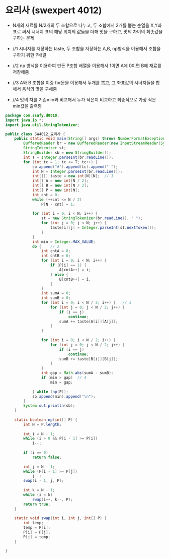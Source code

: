 # 요리사 (swexpert 4012)



- N개의 재료를 N/2개의 두 조합으로 나누고, 두 조합에서 2개를 뽑는 순열을 X,Y좌표로 써서 시너지 표의 해당 위치의 값들을 더해 맛을 구하고, 맛의 차이의 최솟값을 구하는 문제

- //1 시너지를 저장하는 taste, 두 조합을 저장하는 A,B, np방식을 이용해서 조합을 구하기 위한 P배열
- //2 np 방식을 이용하여 만든 P조합 배열을 이용해서 1이면 A에 0이면 B에 재료를 저장해줌
- //3 A와 B 조합을 이중 for문을 이용해서 두개를 뽑고, 그 좌표값의 시너지들을 합해서 음식의 맛을 구해줌
- //4 맛의 차를 기존min과 비교해서 누가 작은지 비교하고 최종적으로 가장 작은 min값을 출력함



```java
package com.ssafy.d0818;
import java.io.*;
import java.util.StringTokenizer;

public class SW4012_요리사 {
	public static void main(String[] args) throws NumberFormatException, IOException {
		BufferedReader br = new BufferedReader(new InputStreamReader(System.in));
		StringTokenizer st;
		StringBuilder sb = new StringBuilder();
		int T = Integer.parseInt(br.readLine());
		for (int tc = 1; tc <= T; tc++) {
			sb.append("#").append(tc).append(" ");
			int N = Integer.parseInt(br.readLine());
			int[][] taste = new int[N][N];	// 1
			int[] A = new int[N / 2];
			int[] B = new int[N / 2];
			int[] P = new int[N];
			int cnt = 0;
			while (++cnt <= N / 2)
				P[N - cnt] = 1;
	
			for (int i = 0; i < N; i++) {
				st = new StringTokenizer(br.readLine(), " ");
				for (int j = 0; j < N; j++) {
					taste[i][j] = Integer.parseInt(st.nextToken());
				}
			}
			int min = Integer.MAX_VALUE;
			do {	// 2
				int cntA = 0;
				int cntB = 0;
				for (int i = 0; i < N; i++) {
					if (P[i] == 1) {
						A[cntA++] = i;
					} else {
						B[cntB++] = i;
					}
				}
				int sumA = 0;
				int sumB = 0;
				for (int i = 0; i < N / 2; i++) {	// 3
					for (int j = 0; j < N / 2; j++) {
						if (i == j)
							continue;
						sumA += taste[A[i]][A[j]];
					}
				}
	
				for (int i = 0; i < N / 2; i++) {
					for (int j = 0; j < N / 2; j++) {
						if (i == j)
							continue;
						sumB += taste[B[i]][B[j]];
					}
				}
				int gap = Math.abs(sumA - sumB);	
				if (min > gap)	// 4
					min = gap;
	
			} while (np(P));
			sb.append(min).append("\n");
		}
		System.out.println(sb);
	}
	
	static boolean np(int[] P) {
		int N = P.length;
	
		int i = N - 1;
		while (i > 0 && P[i - 1] >= P[i])
			i--;
	
		if (i == 0)
			return false;
	
		int j = N - 1;
		while (P[i - 1] >= P[j])
			j--;	
		swap(i - 1, j, P);
	
		int k = N - 1;
		while (i < k)
			swap(i++, k--, P);	
		return true;
	}
	
	static void swap(int i, int j, int[] P) {
		int temp;
		temp = P[i];
		P[i] = P[j];
		P[j] = temp;
	}

}
```

